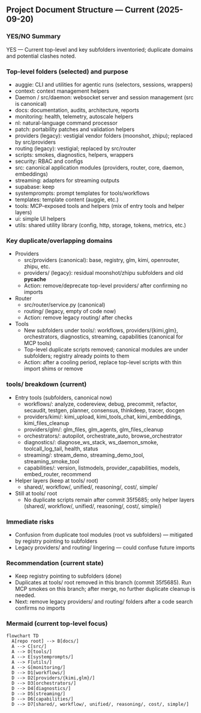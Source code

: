 ## Project Document Structure — Current (2025-09-20)

### YES/NO Summary
YES — Current top-level and key subfolders inventoried; duplicate domains and potential clashes noted.

### Top-level folders (selected) and purpose
- auggie: CLI and utilities for agentic runs (selectors, sessions, wrappers)
- context: context management helpers
- Daemon / src/daemon: websocket server and session management (src is canonical)
- docs: documentation, audits, architecture, reports
- monitoring: health, telemetry, autoscale helpers
- nl: natural-language command processor
- patch: portability patches and validation helpers
- providers (legacy): vestigial vendor folders (moonshot, zhipu); replaced by src/providers
- routing (legacy): vestigial; replaced by src/router
- scripts: smokes, diagnostics, helpers, wrappers
- security: RBAC and configs
- src: canonical application modules (providers, router, core, daemon, embeddings)
- streaming: adapters for streaming outputs
- supabase: keep
- systemprompts: prompt templates for tools/workflows
- templates: template content (auggie, etc.)
- tools: MCP-exposed tools and helpers (mix of entry tools and helper layers)
- ui: simple UI helpers
- utils: shared utility library (config, http, storage, tokens, metrics, etc.)

### Key duplicate/overlapping domains
- Providers
  - src/providers (canonical): base, registry, glm, kimi, openrouter, zhipu, etc.
  - providers/ (legacy): residual moonshot/zhipu subfolders and old __pycache__
  - Action: remove/deprecate top-level providers/ after confirming no imports
- Router
  - src/router/service.py (canonical)
  - routing/ (legacy, empty of code now)
  - Action: remove legacy routing/ after checks
- Tools
  - New subfolders under tools/: workflows, providers/{kimi,glm}, orchestrators, diagnostics, streaming, capabilities (canonical for MCP tools)
  - Top-level duplicate scripts removed; canonical modules are under subfolders; registry already points to them
  - Action: after a cooling period, replace top-level scripts with thin import shims or remove

### tools/ breakdown (current)
- Entry tools (subfolders, canonical now)
  - workflows/: analyze, codereview, debug, precommit, refactor, secaudit, testgen, planner, consensus, thinkdeep, tracer, docgen
  - providers/kimi/: kimi_upload, kimi_tools_chat, kimi_embeddings, kimi_files_cleanup
  - providers/glm/: glm_files, glm_agents, glm_files_cleanup
  - orchestrators/: autopilot, orchestrate_auto, browse_orchestrator
  - diagnostics/: diagnose_ws_stack, ws_daemon_smoke, toolcall_log_tail, health, status
  - streaming/: stream_demo, streaming_demo_tool, streaming_smoke_tool
  - capabilities/: version, listmodels, provider_capabilities, models, embed_router, recommend
- Helper layers (keep at tools/ root)
  - shared/, workflow/, unified/, reasoning/, cost/, simple/
- Still at tools/ root
  - No duplicate scripts remain after commit 35f5685; only helper layers (shared/, workflow/, unified/, reasoning/, cost/, simple/)

### Immediate risks
- Confusion from duplicate tool modules (root vs subfolders) — mitigated by registry pointing to subfolders
- Legacy providers/ and routing/ lingering — could confuse future imports

### Recommendation (current state)
- Keep registry pointing to subfolders (done)
- Duplicates at tools/ root removed in this branch (commit 35f5685). Run MCP smokes on this branch; after merge, no further duplicate cleanup is needed.
- Next: remove legacy providers/ and routing/ folders after a code search confirms no imports

### Mermaid (current top-level focus)
```mermaid
flowchart TD
  A[repo root] --> B[docs/]
  A --> C[src/]
  A --> D[tools/]
  A --> E[systemprompts/]
  A --> F[utils/]
  A --> G[monitoring/]
  D --> D1[workflows/]
  D --> D2[providers/{kimi,glm}/]
  D --> D3[orchestrators/]
  D --> D4[diagnostics/]
  D --> D5[streaming/]
  D --> D6[capabilities/]
  D --> D7[shared/, workflow/, unified/, reasoning/, cost/, simple/]
```

